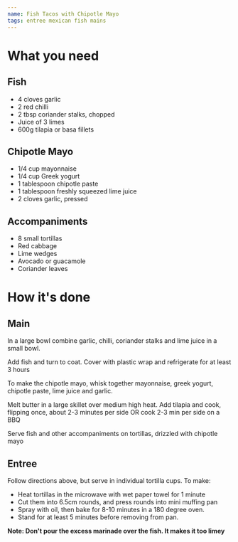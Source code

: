```yaml
---
name: Fish Tacos with Chipotle Mayo
tags: entree mexican fish mains
---
```


# What you need

## Fish

* 4 cloves garlic
* 2 red chilli
* 2 tbsp coriander stalks, chopped
* Juice of 3 limes
* 600g tilapia or basa fillets

## Chipotle Mayo

* 1/4 cup mayonnaise
* 1/4 cup Greek yogurt
* 1 tablespoon chipotle paste
* 1 tablespoon freshly squeezed lime juice
* 2 cloves garlic, pressed

## Accompaniments

* 8 small tortillas
* Red cabbage
* Lime wedges
* Avocado or guacamole
* Coriander leaves

# How it's done

## Main

In a large bowl combine garlic, chilli, coriander stalks and lime juice in a small bowl.

Add fish and turn to coat. Cover with plastic wrap and refrigerate for at least 3 hours

To make the chipotle mayo, whisk together mayonnaise, greek yogurt, chipotle paste, lime juice and garlic.

Melt butter in a large skillet over medium high heat. Add tilapia and cook, flipping once, about 2-3 minutes per side OR cook 2-3 min per side on a BBQ

Serve fish and other accompaniments on tortillas, drizzled with chipotle mayo

## Entree

Follow directions above, but serve in individual tortilla cups. To make:

* Heat tortillas in the microwave with wet paper towel for 1 minute
* Cut them into 6.5cm rounds, and press rounds into mini muffing pan
* Spray with oil, then bake for 8-10 minutes in a 180 degree oven.
* Stand for at least 5 minutes before removing from pan.

**Note: Don't pour the excess marinade over the fish. It makes it too limey**
